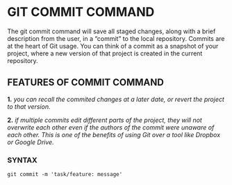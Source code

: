 # **GIT COMMIT COMMAND**

The git commit command will save all staged changes, along with a brief description from the user, in a “commit” to the local repository.
Commits are at the heart of Git usage. You can think of a commit as a snapshot of your project, where a new version of that project is created in the current repository. 

## **FEATURES OF COMMIT COMMAND**

**1.** *you can recall the commited changes at a later date, or revert the project to that version.*

**2.** *if multiple commits edit different parts of the project, they will not overwrite each other even if the authors of the commit were unaware of each other. This is one of the benefits of using Git over a tool like Dropbox or Google Drive.*

### **SYNTAX**

`git commit -m 'task/feature: message'`


